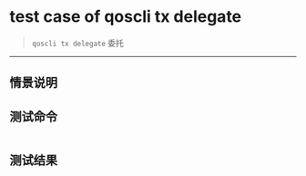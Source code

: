 # test case of qoscli tx delegate

> `qoscli tx delegate` 委托

---

## 情景说明



## 测试命令

```bash

```

## 测试结果

```bash

```
